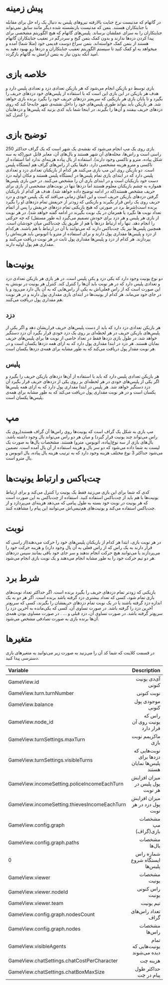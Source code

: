 # پیش زمینه
در گاتهام که مدتیست نرخ جنایت بالارفته نیروهای پلیس به دنبال یک راه حل برای مقابله با جنایتکاران هستند. بتمن که مدتیست بازنشسته شده دیگر مانند سابق نمی‌تواند جنایتکاران را به سزای عملشان برساند. پلیس‌های گاتهام که هیچ الگوریتم مشخصی برای پیدا کردن دزدها ندارند و بدون کمک بتمن گیج و سردرگم در تعقیب جنایتکاران گاتهام هستند از بتمن کمک خواسته‌اند. بتمن سراغ دوست قدیمی خود (مثلا شما) آمده و میخواهد به او کمک کنید تا سیستم الگوریتم تعقیب جنایتکاران و دزدها رو بهبود دهید به امید آنکه بدون نیاز به بتمن آرامش به گاتهام بازگردد.

# خلاصه بازی
بازی توسط دو بازیکن انجام می‌شود که هر بازیکن تعدادی دزد و تعدادی پلیس دارد و هدف هر بازیکن در این بازی این است که با استفاده از پلیس‌های خود دزدهای حریف را بگیرد و تا پایان بازی هر بازیکنی که سریعتر دزد‌های حریف خود را بگیرد برنده بازی خواهد شد. هر بازیکن باید بتواند طوری پلیس‌های خود را داخل نقشه‌ی شهر جابه‌جا کند که روی دزد‌های حریف بیفتند و آن‌ها را بگیرند. در اینجا شما باید کدی بزنید که پلیس‌ها و دزد‌هایتان را کنترل کند.

# توضیح بازی
بازی روی یک مپ انجام می‌شود که نقشه‌ی یک شهر است که یک گراف حداکثر 250 راسی است و راس‌ها، محله‌های آن شهر هستند و یال‌های آن، معابر قابل عبور(که به سه شکل پیاده، مترو و تاکسی وجود دارند). استفاده از یال پیاده هزینه‌ای ندارد اما استفاده از تاکسی و مترو هزینه مشخصی دارد. دقیقا یکی از راس‌های گراف هم ایستگاه پلیس است. دو بازیکن روی این مپ بازی می‌کنند هر کدام از بازیکنان تعدادی دزد و تعدادی پلیس دارد که در ابتدای بازی تمام پلیس‌ها در ایستگاه پلیس هستند و مکان اولیه دزد دست خود بازیکنان است و در ابتدای بازی آن را مشخص می‌کنند. در حین بازی پلیس‌ها همواره به چشم بازیکنان معلوم هستند اما دزد‌ها تنها در نوبت‌های مشخصی از بازی برای حریف مشخص هستند(که در ادامه توضیح داده خواهد شد). هدف هر کدام از بازیکنان گرفتن دزدهای بازیکن حریف است و این اتفاق زمانی می‌افتد که یک پلیس خودی و دزد حریف روی یک راس قرار بگیرند و بازیکنی که زودتر از حریفش تمام دزدهای او را بگیرد برنده است(شرط برد در صورتی که هیچ بازیکنی تمام دزدهای حریفش را پس از اتمام تعداد نوبت ها نگیرد یا همزمان در یک نوبت بگیرند در ادامه گفته خواهد شد). در هر نوبت از بازی هر پلیس و هر دزد برای خودش تصمیم می‌گیرد (به طور مستقل) که چه حرکتی را انجام دهد. تنها راه ارتباط دزدها با هم از طریق یک چت‌باکس میان خودشان است. همچنین پلیس‌ها نیز یک چت‌باکس دارند که می‌توانند با آن در ارتباط با هم باشند. هرکدام از دزد‌ و پلیس‌ها مقداری پول دارند و برای استفاده از مترو یا اتوبوس باید هزینه‌اش را بپردازند. هر کدام از دزد و پلیس‌ها مقداری پول ثابت در هر نوبت دریافت می‌کنند و مقداری هم پول اولیه دارند.

# یونیت‌ها
دو نوع یونیت وجود دارد که یکی دزد و یکی پلیس است. در هر بازی هر بازیکن تعدادی دزد و  تعدادی پلیس دارد که در هر نوبت باید آن‌ها را کنترل کند. کنترل هر یونیت در نوبتش به این صورت است که از راس فعلی‌اش به یکی از راس‌هایی که به آن یال دارد می‌رود و یا در جای خود می‌ماند. هر کدام از یونیت‌ها در ابتدای بازی مقداری پول دارند و در هر نوبت هم مقداری پول دریافت می‌کنند.

## دزد
هر بازیکن تعدادی دزد دارد که باید از دست پلیس‌های حریف فراریشان دهد و اگر یکی از پلیس‌های بازیکن حریف در هر لحظه‌ای بر روی یک دزد خودی قرار بگیرد آن دزد دستگیر خواهد شد.
در طول بازی دزدها فقط در تعداد خاصی از نوبت ها برای پلیس‌های حریف نمایان هستند.
هر دزد در ابتدا مقداری پول دارد که به ازای همه دزدها یکسان است و در هر نوبت مقدار پول دریافت می‌کند که به طور مشابه برای همه‌ی دزدها یکسان است.

## پلیس
هر بازیکن تعدادی پلیس دارد که باید با استفاده از آن‌ها دزدهای بازیکن حریف را بگیرد و اگر یکی از پلیس‌های خودی در هر لحظه‌ای بر روی یکی از دزدهای حریف قرار بگیرد آن دزد دستگیر خواهد شد.
هر پلیس در ابتدا مقداری پول دارد که به ازای همه پلیس‌ها یکسان است و در هر نوبت مقداری پول دریافت می‌کند که به طور مشابه برای همه‌ی پلیس‌ها یکسان است.

# مپ
مپ بازی به شکل یک گراف است که یونیت‌ها روی راس‌ها آن گراف هستند(روی یک راس می‌تواند چند یونیت قرار گیرد) و میان هر دو راس می‌تواند یال وجود داشته باشد. یال‌های بازی از سه نوع(پیاده، اتوبوس، مترو) هستند. مشخصات یال‌ها به صورت یک لیست به شما داده می‌شود که دو سر یال و هزینه استفاده از آن یال آمده است. تضمین می‌شود حداکثر 3 نوع مختلف هزینه وجود دارد که به ترتیب هزینه یال پیاده، یال اتوبوس و یال مترو است.

# چت‌باکس و ارتباط یونیت‌ها
کدی که شما برای این بازی می‌زنید فقط یک یونیت را کنترل می‌کند و برای ارتباط یونیت‌ها با هم باید از چت‌باکس استفاده کنید. استفاده از چت‌باکس به این صورت است که هر یونیت در نوبت خود بسته به طول پیامی که می‌دهد هزینه‌ای می‌پردازد و از چت‌باکس استفاده می‌کند و یونیت‌های هم‌تیمی‌اش می‌توانند این پیام را مشاهده کنند.

# نوبت
در هر نوبت بازی،  ابتدا هر کدام از بازیکنان پلیس‌های خود را حرکت می‌دهند(از راسی که قرار دارند به یک راس که از راس فعلی به آن یال وجود دارد) و هزینه حرکت خود را می‌پردازند یا می‌توانند هیچ حرکت انجام ندهند و سر جای خود باقی بمانند سپس دزد‌های هر دو تیم حرکت خود را به طور مشابه انجام می‌دهند و یک نوبت بازی انجام می‌شود.

# شرط برد
بازیکنی که زودتر تمام دزدهای حریف را بگیرد برنده است. اگر حداکثر تعداد نوبت‌های بازی تمام شود، کسی که تعداد بیشتری دزد گرفته باشد برنده است. اگر هر دو به یک اندازه دزد گرفته باشند یا در یک نوبت تمام دزدهای حریفشان را بگیرند، کسی که سریع‌تر آخرین دزد را گرفته باشد. در صورت تساوی آن، کسی که یکی‌مانده به آخرین دزد را سریع‌تر گرفته باشد. در صورت تساوی آن، دزد قبلی و … . در صورت مساوی بودن همه‌ی آن‌ها برنده بازی به صورت تصادفی مشخص می‌شود.

# متغیرها
در قسمت کلاینت که شما کد آن را می‌زنید به صورت زیر می‌توانید به متغیرهای بازی دسترسی پیدا کنید.

| **Variable** |  **Description**  |
|:-------------|--------------------------:|
|GameView.id |  آی‌دی یونیت کنونی |
|GameView.turn.turnNumber |  نوبت کنونی|
|GameView.balance |  موجودی پول کنونی|
|GameView.node_id |  راس که یونیت روی آن قرار دارد     |
|GameView.turnSettings.maxTurn |  ماکزیمم نوبت بازی            |
|GameView.turnSettings.visibleTurns |  نوبت‌هایی که دزدها برای پلیس‌ها نمایان هستند |
|GameView.incomeSetting.policeIncomeEachTurn |  میزان افزایش پول پلیس در هر نوبت   |
|GameView.incomeSetting.thievesIncomeEachTurn |  میزان افزایش پول دزد در هر نوبت |
|GameView.config.graph |  مشخصات مپ بازی(گراف)  |
|GameView.config.graph.paths |  مشخصات یال‌ها   |
|0 |  شماره راس ایستگاه شروع پلیس‌ها  |
|GameView.viewer |  مشخصات یونیت            |
|GameView.viewer.nodeId |  راس کنونی یونیت     |
|GameView.viewer.team |  تیم یونیت       |
|GameView.config.graph.nodesCount |  تعداد راس‌های گراف  |
|GameView.config.graph.nodes |  مشخصات راس‌ها       |
|GameView.visibleAgents |  تمام یونیت‌هایی که دیده می‌شوند   |
|GameView.chatSettings.chatCostPerCharacter |  هزینه چت |
|GameView.chatSettings.chatBoxMaxSize |  حداکثر طول پیام در چت|
